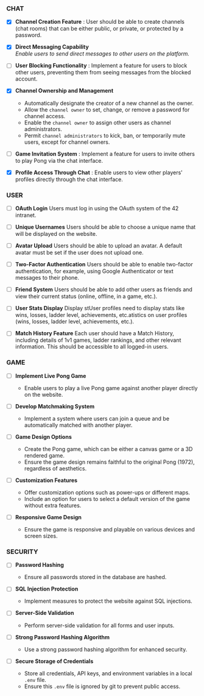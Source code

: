### CHAT
- [x] **Channel Creation Feature** :
User should be able to create channels (chat rooms) that can be either public,
or private, or protected by a password.

- [x] **Direct Messaging Capability**
<br>_Enable users to send direct messages to other users on the platform._

- [ ] **User Blocking Functionality**
  : Implement a feature for users to block other users, preventing them from seeing messages from the blocked account.

- [x] **Channel Ownership and Management**
    - Automatically designate the creator of a new channel as the owner.
    - Allow the `channel owner` to set, change, or remove a password for channel access.
    - Enable the `channel owner` to assign other users as channel administrators.
    - Permit `channel administrators` to kick, ban, or temporarily mute users, except for channel owners.

- [ ] **Game Invitation System**
  : Implement a feature for users to invite others to play Pong via the chat interface.

- [x] **Profile Access Through Chat**
  : Enable users to view other players' profiles directly through the chat interface.


### USER
- [ ] **OAuth Login** Users must log in using the OAuth system of the 42 intranet.

- [ ] **Unique Usernames** Users should be able to choose a unique name that will be displayed on the website.

- [ ] **Avatar Upload** Users should be able to upload an avatar. A default avatar must be set if the user does not upload one.

- [ ] **Two-Factor Authentication** Users should be able to enable two-factor authentication, for example, using Google Authenticator or text messages to their phone.

- [ ] **Friend System** Users should be able to add other users as friends and view their current status (online, offline, in a game, etc.).

- [ ] **User Stats Display** Display stUser profiles need to display stats like wins, losses, ladder level, achievements, etc.atistics on user profiles (wins, losses, ladder level, achievements, etc.).

- [ ] **Match History Feature** Each user should have a Match History, including details of 1v1 games, ladder rankings, and other relevant information. This should be accessible to all logged-in users​​.


### GAME
- [ ] **Implement Live Pong Game**
  - Enable users to play a live Pong game against another player directly on the website.

- [ ] **Develop Matchmaking System**
  - Implement a system where users can join a queue and be automatically matched with another player.

- [ ] **Game Design Options**
  - Create the Pong game, which can be either a canvas game or a 3D rendered game.
  - Ensure the game design remains faithful to the original Pong (1972), regardless of aesthetics.

- [ ] **Customization Features**
  - Offer customization options such as power-ups or different maps.
  - Include an option for users to select a default version of the game without extra features.

- [ ] **Responsive Game Design**
  - Ensure the game is responsive and playable on various devices and screen sizes.


### SECURITY
- [ ] **Password Hashing**
  - Ensure all passwords stored in the database are hashed.

- [ ] **SQL Injection Protection**
  - Implement measures to protect the website against SQL injections.

- [ ] **Server-Side Validation**
  - Perform server-side validation for all forms and user inputs.

- [ ] **Strong Password Hashing Algorithm**
  - Use a strong password hashing algorithm for enhanced security.

- [ ] **Secure Storage of Credentials**
  - Store all credentials, API keys, and environment variables in a local `.env` file.
  - Ensure this `.env` file is ignored by git to prevent public access.
